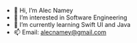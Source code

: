 - 👋 Hi, I’m Alec Namey
- 👀 I’m interested in Software Engineering
- 🌱 I’m currently learning Swift UI and Java
- 📫 Email: alecnamey@gmail.com

